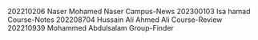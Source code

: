 202210206  Naser Mohamed Naser Campus-News
202300103  Isa hamad  Course-Notes
202208704  Hussain Ali Ahmed Ali  Course-Review
202210939  Mohammed Abdulsalam  Group-Finder

